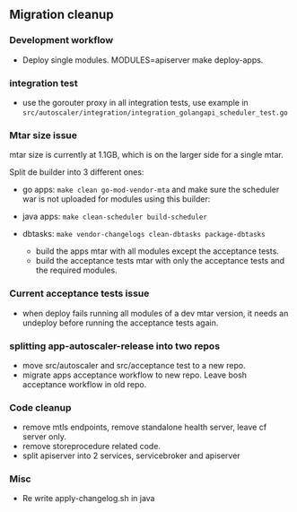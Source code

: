 ## Migration cleanup

### Development workflow
- Deploy single modules. MODULES=apiserver make deploy-apps.

### integration test
- use the gorouter proxy in all integration tests, use example in `src/autoscaler/integration/integration_golangapi_scheduler_test.go`

### Mtar size issue

mtar size is currently at 1.1GB, which is on the larger side for a single mtar.

Split de builder into 3 different ones:

- go apps: `make clean go-mod-vendor-mta` and make sure the scheduler war is not uploaded for modules using this builder:
- java apps: `make clean-scheduler build-scheduler`
- dbtasks:  `make vendor-changelogs clean-dbtasks package-dbtasks`

  - build the apps mtar with all modules except the acceptance tests.
  - build the acceptance tests mtar with only the acceptance tests and the required modules.

### Current acceptance tests issue
- when deploy fails running all modules of a dev mtar version, it needs an undeploy before running the acceptance tests again.


### splitting app-autoscaler-release into two repos
  - move src/autoscaler and src/acceptance test to a new repo.
  - migrate apps acceptance workflow to new repo. Leave bosh acceptance workflow in old repo.

### Code cleanup

- remove mtls endpoints, remove standalone health server, leave cf server only.
- remove storeprocedure related code.
- split apiserver into 2 services, servicebroker and apiserver

### Misc
- Re write apply-changelog.sh in java
